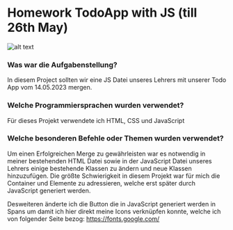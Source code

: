 # Homework TodoApp with JS (till 26th May)
![alt text](https://github.com/ChrisStonem/Homework_ToDoApp_with_JS_until_26th_May-/assets/48973467/bcc47ed3-bc59-447a-8226-4a829c2409e7)

### Was war die Aufgabenstellung?

In diesem Project sollten wir eine JS Datei unseres Lehrers mit unserer Todo App vom 14.05.2023 mergen.

### Welche Programmiersprachen wurden verwendet?

Für dieses Projekt verwendete ich HTML, CSS und JavaScript

### Welche besonderen Befehle oder Themen wurden verwendet?

Um einen Erfolgreichen Merge zu gewährleisten war es notwendig in meiner bestehenden HTML Datei sowie in der JavaScript Datei unseres Lehrers einige bestehende Klassen zu ändern und neue Klassen hinzuzufügen. Die größte Schwierigkeit in diesem Projekt war für mich die Container und Elemente zu adressieren, welche erst später durch JavaScript generiert werden.

Desweiteren änderte ich die Button die in JavaScript generiert werden in Spans um damit ich hier direkt meine Icons verknüpfen konnte, welche ich von folgender Seite bezog:
https://fonts.google.com/
